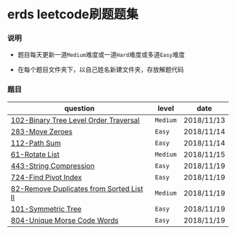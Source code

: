 # erds leetcode刷题题集

### 说明

+ 题目每天更新一道`Medium`难度或一道`Hard`难度或多道`Easy`难度

+ 在每个题目文件夹下，以自己姓名新建文件夹，存放解题代码

### 题目

|question|level|date|
|--------|-----|----|
|[102-Binary Tree Level Order Traversal](./102_Binary_Tree_Level_Order_Traversal)|`Medium`| 2018/11/13|
|[283-Move Zeroes](./283_Move_Zeroes)|`Easy`|2018/11/14|
|[112-Path Sum](./112_Path_Sum)|`Easy`|2018/11/14|
|[61-Rotate List](./61_Rotate_List)|`Medium`|2018/11/15|
|[443-String Compression](./443_String_Compression)|`Easy`|2018/11/19|
|[724-Find Pivot Index](./724_Find_Pivot_Index)|`Easy`|2018/11/19|
|[82-Remove Duplicates from Sorted List II](./82_Remove_Duplicates_from_Sorted_List_II)|`Medium`|2018/11/19|
|[101-Symmetric Tree](./101_Symmetric_Tree)|`Easy`|2018/11/19|
|[804-Unique Morse Code Words](./804_Unique_Morse_Code_Words)|`Easy`|2018/11/19|

